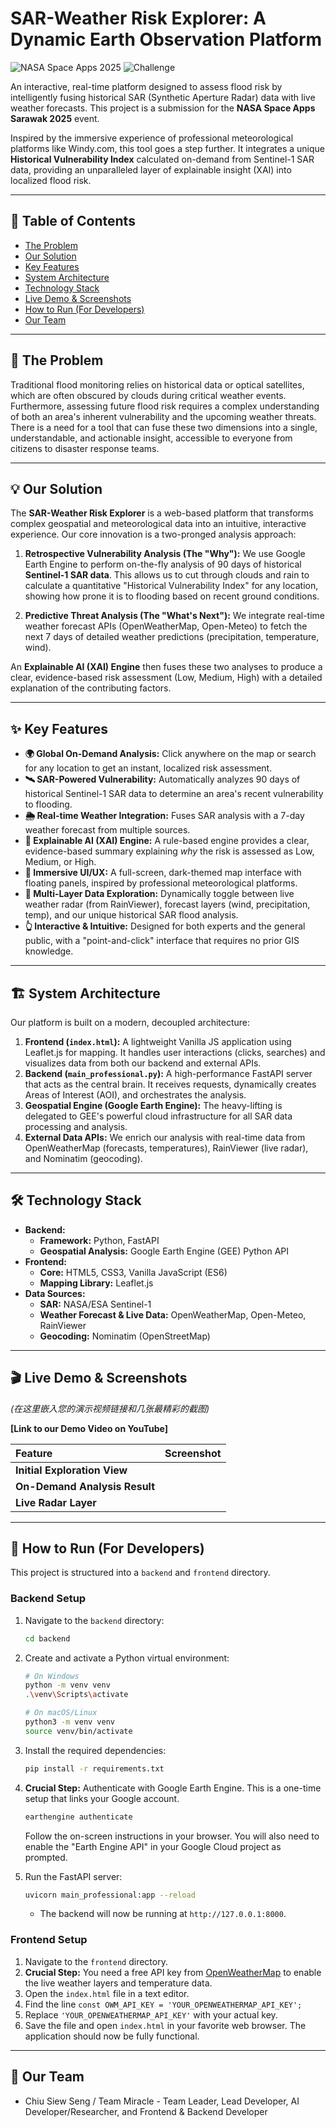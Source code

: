 # SAR-Weather Risk Explorer: A Dynamic Earth Observation Platform

![NASA Space Apps 2025](https://img.shields.io/badge/NASA_Space_Apps-Sarawak_2025-blue)
![Challenge](https://img.shields.io/badge/Challenge-Through_the_Radar_Looking_Glass-green)

An interactive, real-time platform designed to assess flood risk by intelligently fusing historical SAR (Synthetic Aperture Radar) data with live weather forecasts. This project is a submission for the **NASA Space Apps Sarawak 2025** event.

Inspired by the immersive experience of professional meteorological platforms like Windy.com, this tool goes a step further. It integrates a unique **Historical Vulnerability Index** calculated on-demand from Sentinel-1 SAR data, providing an unparalleled layer of explainable insight (XAI) into localized flood risk.

---

## 📖 Table of Contents

- [The Problem](#-the-problem)
- [Our Solution](#-our-solution)
- [Key Features](#-key-features)
- [System Architecture](#-system-architecture)
- [Technology Stack](#-technology-stack)
- [Live Demo & Screenshots](#-live-demo--screenshots)
- [How to Run (For Developers)](#-how-to-run-for-developers)
- [Our Team](#-our-team)

---

## 📌 The Problem

Traditional flood monitoring relies on historical data or optical satellites, which are often obscured by clouds during critical weather events. Furthermore, assessing future flood risk requires a complex understanding of both an area's inherent vulnerability and the upcoming weather threats. There is a need for a tool that can fuse these two dimensions into a single, understandable, and actionable insight, accessible to everyone from citizens to disaster response teams.

---

## 💡 Our Solution

The **SAR-Weather Risk Explorer** is a web-based platform that transforms complex geospatial and meteorological data into an intuitive, interactive experience. Our core innovation is a two-pronged analysis approach:

1.  **Retrospective Vulnerability Analysis (The "Why"):** We use Google Earth Engine to perform on-the-fly analysis of 90 days of historical **Sentinel-1 SAR data**. This allows us to cut through clouds and rain to calculate a quantitative "Historical Vulnerability Index" for any location, showing how prone it is to flooding based on recent ground conditions.

2.  **Predictive Threat Analysis (The "What's Next"):** We integrate real-time weather forecast APIs (OpenWeatherMap, Open-Meteo) to fetch the next 7 days of detailed weather predictions (precipitation, temperature, wind).

An **Explainable AI (XAI) Engine** then fuses these two analyses to produce a clear, evidence-based risk assessment (Low, Medium, High) with a detailed explanation of the contributing factors.

---

## ✨ Key Features

- **🌍 Global On-Demand Analysis:** Click anywhere on the map or search for any location to get an instant, localized risk assessment.
- **🛰️ SAR-Powered Vulnerability:** Automatically analyzes 90 days of historical Sentinel-1 SAR data to determine an area's recent vulnerability to flooding.
- **🌦️ Real-time Weather Integration:** Fuses SAR analysis with a 7-day weather forecast from multiple sources.
- **🧠 Explainable AI (XAI) Engine:** A rule-based engine provides a clear, evidence-based summary explaining *why* the risk is assessed as Low, Medium, or High.
- **🎨 Immersive UI/UX:** A full-screen, dark-themed map interface with floating panels, inspired by professional meteorological platforms.
- **📡 Multi-Layer Data Exploration:** Dynamically toggle between live weather radar (from RainViewer), forecast layers (wind, precipitation, temp), and our unique historical SAR flood analysis.
- **👆 Interactive & Intuitive:** Designed for both experts and the general public, with a "point-and-click" interface that requires no prior GIS knowledge.

---

## 🏗️ System Architecture

Our platform is built on a modern, decoupled architecture:

 <!-- 建议您创建一个简单的流程图并替换此链接 -->

1.  **Frontend (`index.html`):** A lightweight Vanilla JS application using Leaflet.js for mapping. It handles user interactions (clicks, searches) and visualizes data from both our backend and external APIs.
2.  **Backend (`main_professional.py`):** A high-performance FastAPI server that acts as the central brain. It receives requests, dynamically creates Areas of Interest (AOI), and orchestrates the analysis.
3.  **Geospatial Engine (Google Earth Engine):** The heavy-lifting is delegated to GEE's powerful cloud infrastructure for all SAR data processing and analysis.
4.  **External Data APIs:** We enrich our analysis with real-time data from OpenWeatherMap (forecasts, temperatures), RainViewer (live radar), and Nominatim (geocoding).

---

## 🛠️ Technology Stack

- **Backend:**
  - **Framework:** Python, FastAPI
  - **Geospatial Analysis:** Google Earth Engine (GEE) Python API
- **Frontend:**
  - **Core:** HTML5, CSS3, Vanilla JavaScript (ES6)
  - **Mapping Library:** Leaflet.js
- **Data Sources:**
  - **SAR:** NASA/ESA Sentinel-1
  - **Weather Forecast & Live Data:** OpenWeatherMap, Open-Meteo, RainViewer
  - **Geocoding:** Nominatim (OpenStreetMap)

---

## 🎬 Live Demo & Screenshots

*(在这里嵌入您的演示视频链接和几张最精彩的截图)*

**[Link to our Demo Video on YouTube]**

| Feature | Screenshot |
| :--- | :--- |
| **Initial Exploration View** |  |
| **On-Demand Analysis Result** |  |
| **Live Radar Layer** |  |

---

## 🚀 How to Run (For Developers)

This project is structured into a `backend` and `frontend` directory.

### Backend Setup

1.  Navigate to the `backend` directory:
    ```bash
    cd backend
    ```
2.  Create and activate a Python virtual environment:
    ```bash
    # On Windows
    python -m venv venv
    .\venv\Scripts\activate
    
    # On macOS/Linux
    python3 -m venv venv
    source venv/bin/activate
    ```
3.  Install the required dependencies:
    ```bash
    pip install -r requirements.txt
    ```
4.  **Crucial Step:** Authenticate with Google Earth Engine. This is a one-time setup that links your Google account.
    ```bash
    earthengine authenticate
    ```
    Follow the on-screen instructions in your browser. You will also need to enable the "Earth Engine API" in your Google Cloud project as prompted.

5.  Run the FastAPI server:
    ```bash
    uvicorn main_professional:app --reload
    ```
    - The backend will now be running at `http://127.0.0.1:8000`.

### Frontend Setup

1.  Navigate to the `frontend` directory.
2.  **Crucial Step:** You need a free API key from [OpenWeatherMap](https://openweathermap.org/appid) to enable the live weather layers and temperature data.
3.  Open the `index.html` file in a text editor.
4.  Find the line `const OWM_API_KEY = 'YOUR_OPENWEATHERMAP_API_KEY';`
5.  Replace `'YOUR_OPENWEATHERMAP_API_KEY'` with your actual key.
6.  Save the file and open `index.html` in your favorite web browser. The application should now be fully functional.

---

## 👥 Our Team

- Chiu Siew Seng / Team Miracle - Team Leader, Lead Developer, AI Developer/Researcher, and Frontend & Backend Developer
